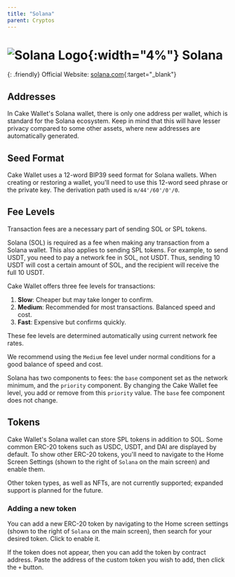 ```yaml
---
title: "Solana"
parent: Cryptos
---
```


# ![Solana Logo](./solana.svg){:width="4%"} Solana

{: .friendly}
Official Website: [solana.com](https://solana.com/){:target="_blank"}

## Addresses

In Cake Wallet's Solana wallet, there is only one address per wallet, which is standard for the Solana ecosystem. Keep in mind that this will have lesser privacy compared to some other assets, where new addresses are automatically generated.

## Seed Format

Cake Wallet uses a 12-word BIP39 seed format for Solana wallets. When creating or restoring a wallet, you'll need to use this 12-word seed phrase or the private key. The derivation path used is `m/44'/60'/0'/0`.

## Fee Levels

Transaction fees are a necessary part of sending SOL or SPL tokens. 

Solana (SOL) is required as a fee when making any transaction from a Solana wallet. This also applies to sending SPL tokens. For example, to send USDT, you need to pay a network fee in SOL, not USDT. Thus, sending 10 USDT will cost a certain amount of SOL, and the recipient will receive the full 10 USDT.

Cake Wallet offers three fee levels for transactions:

1. **Slow**: Cheaper but may take longer to confirm.
2. **Medium**: Recommended for most transactions. Balanced speed and cost.
3. **Fast**: Expensive but confirms quickly.

These fee levels are determined automatically using current network fee rates.

We recommend using the `Medium` fee level under normal conditions for a good balance of speed and cost.

Solana has two components to fees: the `base` component set as the network minimum, and the `priority` component. By changing the Cake Wallet fee level, you add or remove from this `priority` value. The `base` fee component does not change.

## Tokens

Cake Wallet's Solana wallet can store SPL tokens in addition to SOL. Some common ERC-20 tokens such as USDC, USDT, and DAI are displayed by default. To show other ERC-20 tokens, you'll need to navigate to the Home Screen Settings (shown to the right of `Solana` on the main screen) and enable them.

Other token types, as well as NFTs, are not currently supported; expanded support is planned for the future.

### Adding a new token

You can add a new ERC-20 token by navigating to the Home screen settings (shown to the right of `Solana` on the main screen), then search for your desired token. Click to enable it.

If the token does not appear, then you can add the token by contract address. Paste the address of the custom token you wish to add, then click the `+` button.